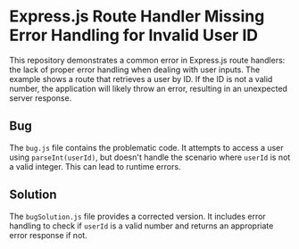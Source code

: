 # Express.js Route Handler Missing Error Handling for Invalid User ID

This repository demonstrates a common error in Express.js route handlers:  the lack of proper error handling when dealing with user inputs.  The example shows a route that retrieves a user by ID.  If the ID is not a valid number, the application will likely throw an error, resulting in an unexpected server response.

## Bug

The `bug.js` file contains the problematic code.  It attempts to access a user using `parseInt(userId)`, but doesn't handle the scenario where `userId` is not a valid integer. This can lead to runtime errors.

## Solution

The `bugSolution.js` file provides a corrected version. It includes error handling to check if `userId` is a valid number and returns an appropriate error response if not.